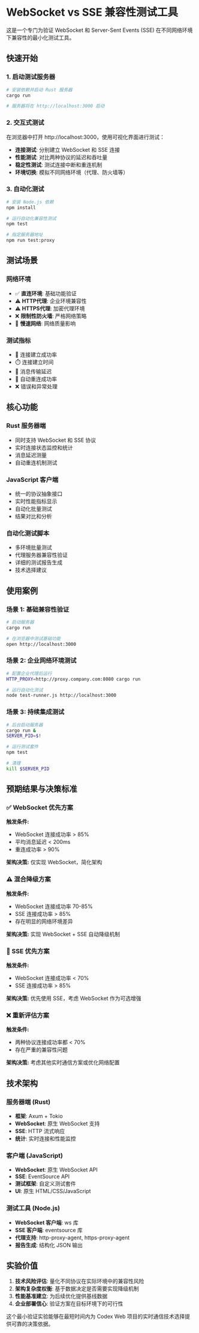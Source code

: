 # WebSocket vs SSE 兼容性测试工具

这是一个专门为验证 WebSocket 和 Server-Sent Events (SSE) 在不同网络环境下兼容性的最小化测试工具。

## 快速开始

### 1. 启动测试服务器

```bash
# 安装依赖并启动 Rust 服务器
cargo run

# 服务器将在 http://localhost:3000 启动
```

### 2. 交互式测试

在浏览器中打开 http://localhost:3000，使用可视化界面进行测试：

- **连接测试**: 分别建立 WebSocket 和 SSE 连接
- **性能测试**: 对比两种协议的延迟和吞吐量
- **稳定性测试**: 测试连接中断和重连机制
- **环境切换**: 模拟不同网络环境（代理、防火墙等）

### 3. 自动化测试

```bash
# 安装 Node.js 依赖
npm install

# 运行自动化兼容性测试
npm test

# 指定服务器地址
npm run test:proxy
```

## 测试场景

### 网络环境
- ✅ **直连环境**: 基础功能验证
- ⚠️  **HTTP代理**: 企业环境兼容性
- ⚠️  **HTTPS代理**: 加密代理环境 
- ❌ **限制性防火墙**: 严格网络策略
- 🐌 **慢速网络**: 网络质量影响

### 测试指标
- 🔗 连接建立成功率
- ⏱️  连接建立时间
- 📨 消息传输延迟
- 🔄 自动重连成功率
- ❌ 错误和异常处理

## 核心功能

### Rust 服务器端
- 同时支持 WebSocket 和 SSE 协议
- 实时连接状态监控和统计
- 消息延迟测量
- 自动重连机制测试

### JavaScript 客户端
- 统一的协议抽象接口
- 实时性能指标显示
- 自动化批量测试
- 结果对比和分析

### 自动化测试脚本
- 多环境批量测试
- 代理服务器兼容性验证
- 详细的测试报告生成
- 技术选择建议

## 使用案例

### 场景 1: 基础兼容性验证
```bash
# 启动服务器
cargo run

# 在浏览器中测试基础功能
open http://localhost:3000
```

### 场景 2: 企业网络环境测试
```bash
# 配置企业代理后运行
HTTP_PROXY=http://proxy.company.com:8080 cargo run

# 运行自动化测试
node test-runner.js http://localhost:3000
```

### 场景 3: 持续集成测试
```bash
# 后台启动服务器
cargo run &
SERVER_PID=$!

# 运行测试套件
npm test

# 清理
kill $SERVER_PID
```

## 预期结果与决策标准

### ✅ WebSocket 优先方案
**触发条件:**
- WebSocket 连接成功率 > 85%
- 平均消息延迟 < 200ms
- 重连成功率 > 90%

**架构决策:** 仅实现 WebSocket，简化架构

### ⚠️  混合降级方案
**触发条件:**
- WebSocket 连接成功率 70-85%
- SSE 连接成功率 > 85%
- 存在明显的网络环境差异

**架构决策:** 实现 WebSocket + SSE 自动降级机制

### 🔄 SSE 优先方案
**触发条件:**
- WebSocket 连接成功率 < 70%
- SSE 连接成功率 > 85%

**架构决策:** 优先使用 SSE，考虑 WebSocket 作为可选增强

### ❌ 重新评估方案
**触发条件:**
- 两种协议连接成功率都 < 70%
- 存在严重的兼容性问题

**架构决策:** 考虑其他实时通信方案或优化网络配置

## 技术架构

### 服务器端 (Rust)
- **框架**: Axum + Tokio
- **WebSocket**: 原生 WebSocket 支持
- **SSE**: HTTP 流式响应
- **统计**: 实时连接和性能监控

### 客户端 (JavaScript)
- **WebSocket**: 原生 WebSocket API
- **SSE**: EventSource API
- **测试框架**: 自定义测试套件
- **UI**: 原生 HTML/CSS/JavaScript

### 测试工具 (Node.js)
- **WebSocket 客户端**: ws 库
- **SSE 客户端**: eventsource 库
- **代理支持**: http-proxy-agent, https-proxy-agent
- **报告生成**: 结构化 JSON 输出

## 实验价值

1. **技术风险评估**: 量化不同协议在实际环境中的兼容性风险
2. **架构复杂度权衡**: 基于数据决定是否需要实现降级机制
3. **性能基准建立**: 为后续优化提供基线数据
4. **企业部署信心**: 验证方案在目标环境下的可行性

这个最小验证实验能够在最短时间内为 Codex Web 项目的实时通信技术选择提供可靠的决策依据。